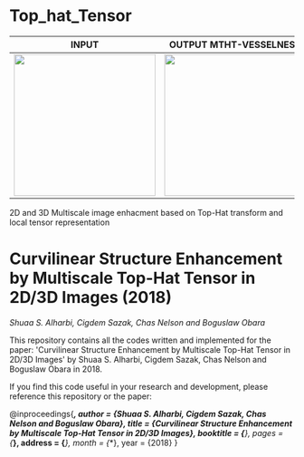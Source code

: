 # Top_hat_Tensor
| INPUT  | OUTPUT MTHT-VESSELNESS | OUTPUT MTHT-NEURITENESS |
| ------------- | ------------- | ------------- |
| <img src="https://user-images.githubusercontent.com/43176622/45365486-82fb4680-b5d4-11e8-8571-8c9deb80b923.png" width="250">  | <img src="https://user-images.githubusercontent.com/43176622/45365528-97d7da00-b5d4-11e8-8cc8-c544b24cf0a0.png" width="250">  | <img src="https://user-images.githubusercontent.com/43176622/45365567-b0e08b00-b5d4-11e8-9809-5c85f718d5db.png" width="250"> |


2D and 3D Multiscale image enhacment based on Top-Hat transform and local tensor representation 
# Curvilinear Structure Enhancement by Multiscale Top-Hat Tensor in 2D/3D Images (2018)
*Shuaa S. Alharbi, Cigdem Sazak, Chas Nelson and Boguslaw Obara*

This repository contains all the codes written and implemented for the paper: 
'Curvilinear Structure Enhancement by Multiscale Top-Hat Tensor in 2D/3D Images' by Shuaa S. Alharbi, Cigdem Sazak, Chas Nelson and Boguslaw Obara in 2018.

If you find this code useful in your research and development, please reference this repository or the paper:


 @inproceedings{***,
        author      = {Shuaa S. Alharbi, Cigdem Sazak, Chas Nelson and Boguslaw Obara},
        title       = {Curvilinear Structure Enhancement by Multiscale Top-Hat Tensor in 2D/3D Images},
        booktitle   = {**},
        pages       = {***},
        address     = {***},
        month       = {**},	
        year        = {2018}
    }


